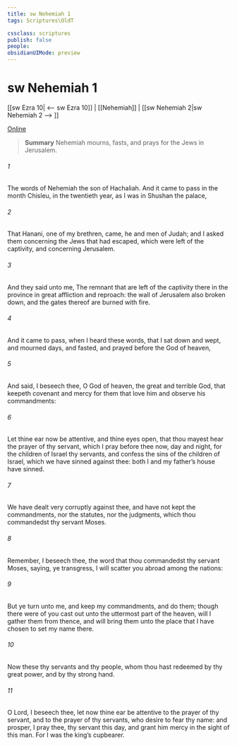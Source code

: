 ```yaml
---
title: sw Nehemiah 1
tags: Scriptures\OldT

cssclass: scriptures
publish: false
people:
obsidianUIMode: preview
---
```


# sw Nehemiah 1
[[sw Ezra 10| <-- sw Ezra 10]] | [[Nehemiah]] | [[sw Nehemiah 2|sw Nehemiah 2 --> ]]

[Online](https://churchofjesuschrist.org/study/scriptures/ot/neh/1?lang=eng)

> __Summary__
Nehemiah mourns, fasts, and prays for the Jews in Jerusalem.

###### 1 
The words of Nehemiah the son of Hachaliah. And it came to pass in the month Chisleu, in the twentieth year, as I was in Shushan the palace,

###### 2 
That Hanani, one of my brethren, came, he and  men of Judah; and I asked them concerning the Jews that had escaped, which were left of the captivity, and concerning Jerusalem.

###### 3 
And they said unto me, The remnant that are left of the captivity there in the province  in great affliction and reproach: the wall of Jerusalem also  broken down, and the gates thereof are burned with fire.

###### 4 
And it came to pass, when I heard these words, that I sat down and wept, and mourned  days, and fasted, and prayed before the God of heaven,

###### 5 
And said, I beseech thee, O  God of heaven, the great and terrible God, that keepeth covenant and mercy for them that love him and observe his commandments:

###### 6 
Let thine ear now be attentive, and thine eyes open, that thou mayest hear the prayer of thy servant, which I pray before thee now, day and night, for the children of Israel thy servants, and confess the sins of the children of Israel, which we have sinned against thee: both I and my father’s house have sinned.

###### 7 
We have dealt very corruptly against thee, and have not kept the commandments, nor the statutes, nor the judgments, which thou commandedst thy servant Moses.

###### 8 
Remember, I beseech thee, the word that thou commandedst thy servant Moses, saying,  ye transgress, I will scatter you abroad among the nations:

###### 9 
But  ye turn unto me, and keep my commandments, and do them; though there were of you cast out unto the uttermost part of the heaven,  will I gather them from thence, and will bring them unto the place that I have chosen to set my name there.

###### 10 
Now these  thy servants and thy people, whom thou hast redeemed by thy great power, and by thy strong hand.

###### 11 
O Lord, I beseech thee, let now thine ear be attentive to the prayer of thy servant, and to the prayer of thy servants, who desire to fear thy name: and prosper, I pray thee, thy servant this day, and grant him mercy in the sight of this man. For I was the king’s cupbearer.


